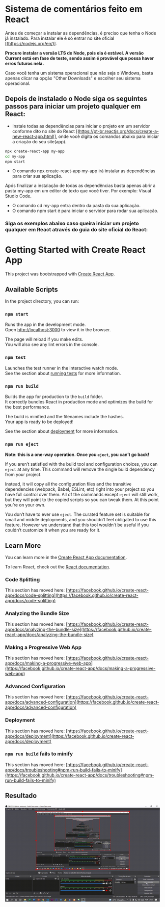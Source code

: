 # Sistema de comentários feito em React

Antes de começar a instalar as dependências, é preciso que tenha o Node já instalado. Para instalar ele é só entrar no site oficial [(https://nodejs.org/en/)].

**Procure instalar a versão LTS do Node, pois ela é estável. A versão Current está em fase de teste, sendo assim é provável que possa haver erros futuros nela.**

Caso você tenha um sistema operacional que não seja o Windows, basta apenas clicar na opção "Other Downloads" e escolher seu sistema operacional.

## Depois de instalado o Node siga os seguintes passos para iniciar um projeto qualquer em React:

- Instale todas as dependências para iniciar o projeto em um servidor conforme dito no site do React [(https://pt-br.reactjs.org/docs/create-a-new-react-app.html)], onde você digita os comandos abaixo para iniciar a criação do seu site(app).

```sh
npx create-react-app my-app
cd my-app
npm start
```

- O comando npx create-react-app my-app irá instalar as dependências para criar sua aplicação.

Após finalizar a instalação de todas as dependências basta apenas abrir a pasta my-app em um editor de texto que você tiver. Por exemplo: Visual Studio Code.

- O comando cd my-app entra dentro da pasta da sua aplicação.
- O comando npm start é para iniciar o servidor para rodar sua aplicação.

### Siga os exemplos abaixo caso queira iniciar um projeto qualquer em React através do guia do site oficial do React:

# Getting Started with Create React App

This project was bootstrapped with [Create React App](https://github.com/facebook/create-react-app).

## Available Scripts

In the project directory, you can run:

### `npm start`

Runs the app in the development mode.\
Open [http://localhost:3000](http://localhost:3000) to view it in the browser.

The page will reload if you make edits.\
You will also see any lint errors in the console.

### `npm test`

Launches the test runner in the interactive watch mode.\
See the section about [running tests](https://facebook.github.io/create-react-app/docs/running-tests) for more information.

### `npm run build`

Builds the app for production to the `build` folder.\
It correctly bundles React in production mode and optimizes the build for the best performance.

The build is minified and the filenames include the hashes.\
Your app is ready to be deployed!

See the section about [deployment](https://facebook.github.io/create-react-app/docs/deployment) for more information.

### `npm run eject`

**Note: this is a one-way operation. Once you `eject`, you can’t go back!**

If you aren’t satisfied with the build tool and configuration choices, you can `eject` at any time. This command will remove the single build dependency from your project.

Instead, it will copy all the configuration files and the transitive dependencies (webpack, Babel, ESLint, etc) right into your project so you have full control over them. All of the commands except `eject` will still work, but they will point to the copied scripts so you can tweak them. At this point you’re on your own.

You don’t have to ever use `eject`. The curated feature set is suitable for small and middle deployments, and you shouldn’t feel obligated to use this feature. However we understand that this tool wouldn’t be useful if you couldn’t customize it when you are ready for it.

## Learn More

You can learn more in the [Create React App documentation](https://facebook.github.io/create-react-app/docs/getting-started).

To learn React, check out the [React documentation](https://reactjs.org/).

### Code Splitting

This section has moved here: [https://facebook.github.io/create-react-app/docs/code-splitting](https://facebook.github.io/create-react-app/docs/code-splitting)

### Analyzing the Bundle Size

This section has moved here: [https://facebook.github.io/create-react-app/docs/analyzing-the-bundle-size](https://facebook.github.io/create-react-app/docs/analyzing-the-bundle-size)

### Making a Progressive Web App

This section has moved here: [https://facebook.github.io/create-react-app/docs/making-a-progressive-web-app](https://facebook.github.io/create-react-app/docs/making-a-progressive-web-app)

### Advanced Configuration

This section has moved here: [https://facebook.github.io/create-react-app/docs/advanced-configuration](https://facebook.github.io/create-react-app/docs/advanced-configuration)

### Deployment

This section has moved here: [https://facebook.github.io/create-react-app/docs/deployment](https://facebook.github.io/create-react-app/docs/deployment)

### `npm run build` fails to minify

This section has moved here: [https://facebook.github.io/create-react-app/docs/troubleshooting#npm-run-build-fails-to-minify](https://facebook.github.io/create-react-app/docs/troubleshooting#npm-run-build-fails-to-minify)

## Resultado
<img src="ComentárioReact.gif">